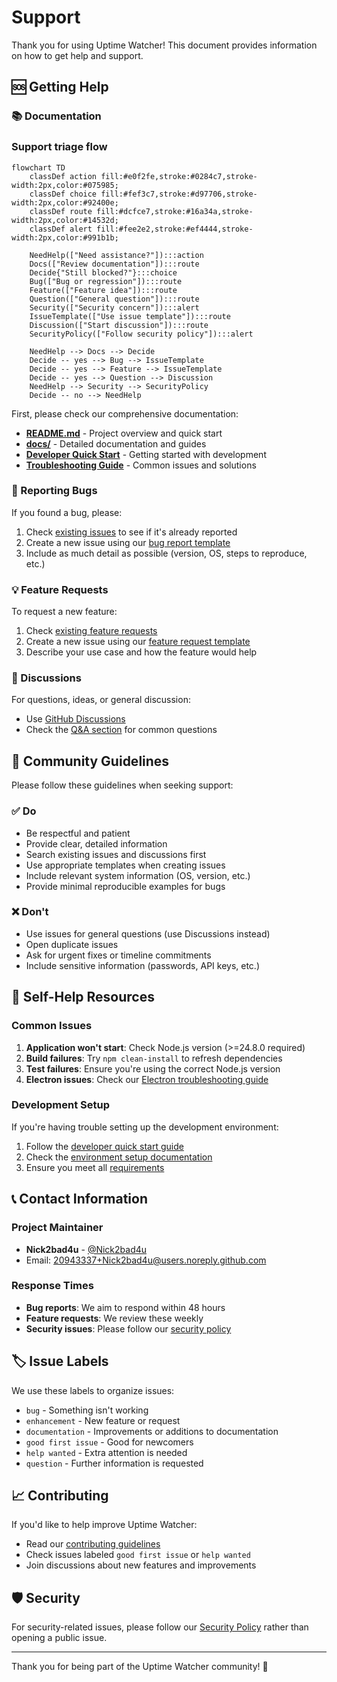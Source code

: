 # Support

Thank you for using Uptime Watcher! This document provides information on how to get help and support.

## 🆘 Getting Help

### 📚 Documentation

### Support triage flow

```mermaid
flowchart TD
    classDef action fill:#e0f2fe,stroke:#0284c7,stroke-width:2px,color:#075985;
    classDef choice fill:#fef3c7,stroke:#d97706,stroke-width:2px,color:#92400e;
    classDef route fill:#dcfce7,stroke:#16a34a,stroke-width:2px,color:#14532d;
    classDef alert fill:#fee2e2,stroke:#ef4444,stroke-width:2px,color:#991b1b;

    NeedHelp(["Need assistance?"]):::action
    Docs(["Review documentation"]):::route
    Decide{"Still blocked?"}:::choice
    Bug(["Bug or regression"]):::route
    Feature(["Feature idea"]):::route
    Question(["General question"]):::route
    Security(["Security concern"]):::alert
    IssueTemplate(["Use issue template"]):::route
    Discussion(["Start discussion"]):::route
    SecurityPolicy(["Follow security policy"]):::alert

    NeedHelp --> Docs --> Decide
    Decide -- yes --> Bug --> IssueTemplate
    Decide -- yes --> Feature --> IssueTemplate
    Decide -- yes --> Question --> Discussion
    NeedHelp --> Security --> SecurityPolicy
    Decide -- no --> NeedHelp
```

First, please check our comprehensive documentation:

- **[README.md](README.md)** - Project overview and quick start
- **[docs/](docs/)** - Detailed documentation and guides
- **[Developer Quick Start](docs/Guides/DEVELOPER-QUICK-START.md)** - Getting started with development
- **[Troubleshooting Guide](docs/Guides/troubleshooting.md)** - Common issues and solutions

### 🐛 Reporting Bugs

If you found a bug, please:

1. Check [existing issues](https://github.com/Nick2bad4u/Uptime-Watcher/issues) to see if it's already reported
2. Create a new issue using our [bug report template](https://github.com/Nick2bad4u/Uptime-Watcher/issues/new?template=bug_report.md)
3. Include as much detail as possible (version, OS, steps to reproduce, etc.)

### 💡 Feature Requests

To request a new feature:

1. Check [existing feature requests](https://github.com/Nick2bad4u/Uptime-Watcher/issues?q=is%3Aissue+is%3Aopen+label%3Aenhancement)
2. Create a new issue using our [feature request template](https://github.com/Nick2bad4u/Uptime-Watcher/issues/new?template=feature_request.md)
3. Describe your use case and how the feature would help

### 💬 Discussions

For questions, ideas, or general discussion:

- Use [GitHub Discussions](https://github.com/Nick2bad4u/Uptime-Watcher/discussions)
- Check the [Q&A section](https://github.com/Nick2bad4u/Uptime-Watcher/discussions/categories/q-a) for common questions

## 🤝 Community Guidelines

Please follow these guidelines when seeking support:

### ✅ Do

- Be respectful and patient
- Provide clear, detailed information
- Search existing issues and discussions first
- Use appropriate templates when creating issues
- Include relevant system information (OS, version, etc.)
- Provide minimal reproducible examples for bugs

### ❌ Don't

- Use issues for general questions (use Discussions instead)
- Open duplicate issues
- Ask for urgent fixes or timeline commitments
- Include sensitive information (passwords, API keys, etc.)

## 🔧 Self-Help Resources

### Common Issues

1. **Application won't start**: Check Node.js version (>=24.8.0 required)
2. **Build failures**: Try `npm clean-install` to refresh dependencies
3. **Test failures**: Ensure you're using the correct Node.js version
4. **Electron issues**: Check our [Electron troubleshooting guide](docs/Guides/troubleshooting.md)

### Development Setup

If you're having trouble setting up the development environment:

1. Follow the [developer quick start guide](docs/Guides/DEVELOPER-QUICK-START.md)
2. Check the [environment setup documentation](docs/Guides/environment-setup.md)
3. Ensure you meet all [requirements](README.md)

## 📞 Contact Information

### Project Maintainer

- **Nick2bad4u** - [@Nick2bad4u](https://github.com/Nick2bad4u)
- Email: <20943337+Nick2bad4u@users.noreply.github.com>

### Response Times

- **Bug reports**: We aim to respond within 48 hours
- **Feature requests**: We review these weekly
- **Security issues**: Please follow our [security policy](SECURITY.md)

## 🏷️ Issue Labels

We use these labels to organize issues:

- `bug` - Something isn't working
- `enhancement` - New feature or request
- `documentation` - Improvements or additions to documentation
- `good first issue` - Good for newcomers
- `help wanted` - Extra attention is needed
- `question` - Further information is requested

## 📈 Contributing

If you'd like to help improve Uptime Watcher:

- Read our [contributing guidelines](CONTRIBUTING.md)
- Check issues labeled `good first issue` or `help wanted`
- Join discussions about new features and improvements

## 🛡️ Security

For security-related issues, please follow our [Security Policy](SECURITY.md) rather than opening a public issue.

---

Thank you for being part of the Uptime Watcher community! 🚀
